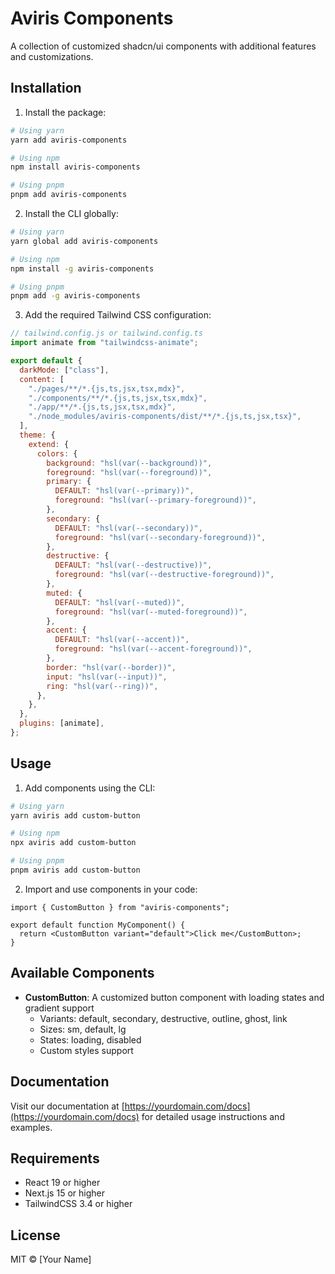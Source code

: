 # Aviris Components

A collection of customized shadcn/ui components with additional features and customizations.

## Installation

1. Install the package:

```bash
# Using yarn
yarn add aviris-components

# Using npm
npm install aviris-components

# Using pnpm
pnpm add aviris-components
```

2. Install the CLI globally:

```bash
# Using yarn
yarn global add aviris-components

# Using npm
npm install -g aviris-components

# Using pnpm
pnpm add -g aviris-components
```

3. Add the required Tailwind CSS configuration:

```js
// tailwind.config.js or tailwind.config.ts
import animate from "tailwindcss-animate";

export default {
  darkMode: ["class"],
  content: [
    "./pages/**/*.{js,ts,jsx,tsx,mdx}",
    "./components/**/*.{js,ts,jsx,tsx,mdx}",
    "./app/**/*.{js,ts,jsx,tsx,mdx}",
    "./node_modules/aviris-components/dist/**/*.{js,ts,jsx,tsx}",
  ],
  theme: {
    extend: {
      colors: {
        background: "hsl(var(--background))",
        foreground: "hsl(var(--foreground))",
        primary: {
          DEFAULT: "hsl(var(--primary))",
          foreground: "hsl(var(--primary-foreground))",
        },
        secondary: {
          DEFAULT: "hsl(var(--secondary))",
          foreground: "hsl(var(--secondary-foreground))",
        },
        destructive: {
          DEFAULT: "hsl(var(--destructive))",
          foreground: "hsl(var(--destructive-foreground))",
        },
        muted: {
          DEFAULT: "hsl(var(--muted))",
          foreground: "hsl(var(--muted-foreground))",
        },
        accent: {
          DEFAULT: "hsl(var(--accent))",
          foreground: "hsl(var(--accent-foreground))",
        },
        border: "hsl(var(--border))",
        input: "hsl(var(--input))",
        ring: "hsl(var(--ring))",
      },
    },
  },
  plugins: [animate],
};
```

## Usage

1. Add components using the CLI:

```bash
# Using yarn
yarn aviris add custom-button

# Using npm
npx aviris add custom-button

# Using pnpm
pnpm aviris add custom-button
```

2. Import and use components in your code:

```tsx
import { CustomButton } from "aviris-components";

export default function MyComponent() {
  return <CustomButton variant="default">Click me</CustomButton>;
}
```

## Available Components

- **CustomButton**: A customized button component with loading states and gradient support
  - Variants: default, secondary, destructive, outline, ghost, link
  - Sizes: sm, default, lg
  - States: loading, disabled
  - Custom styles support

## Documentation

Visit our documentation at [https://yourdomain.com/docs](https://yourdomain.com/docs) for detailed usage instructions and examples.

## Requirements

- React 19 or higher
- Next.js 15 or higher
- TailwindCSS 3.4 or higher

## License

MIT © [Your Name]
